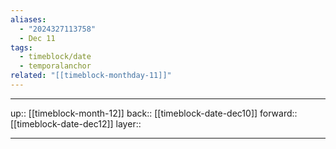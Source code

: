 ```yaml
---
aliases:
  - "2024327113758"
  - Dec 11
tags:
  - timeblock/date
  - temporalanchor
related: "[[timeblock-monthday-11]]"
---
```




***

up:: [[timeblock-month-12]]
back:: [[timeblock-date-dec10]]
forward:: [[timeblock-date-dec12]]
layer:: 

***

